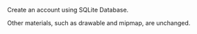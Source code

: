 Create an account using SQLite Database.

Other materials, such as drawable and mipmap, are unchanged.
